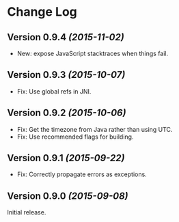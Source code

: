 Change Log
==========

Version 0.9.4 *(2015-11-02)*
----------------------------

 * New: expose JavaScript stacktraces when things fail.

Version 0.9.3 *(2015-10-07)*
----------------------------

 * Fix: Use global refs in JNI.

Version 0.9.2 *(2015-10-06)*
----------------------------

 * Fix: Get the timezone from Java rather than using UTC.
 * Fix: Use recommended flags for building.

Version 0.9.1 *(2015-09-22)*
----------------------------

 * Fix: Correctly propagate errors as exceptions.


Version 0.9.0 *(2015-09-08)*
----------------------------

Initial release.

